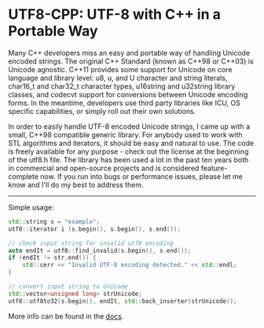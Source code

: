 # UTF8-CPP: UTF-8 with C++ in a Portable Way

Many C++ developers miss an easy and portable way of handling Unicode encoded strings. The original C++ Standard (known as C++98 or C++03) is Unicode agnostic. C++11 provides some support for Unicode on core language and library level: u8, u, and U character and string literals, char16_t and char32_t character types, u16string and u32string library classes, and codecvt support for conversions between Unicode encoding forms. In the meantime, developers use third party libraries like ICU, OS specific capabilities, or simply roll out their own solutions.

In order to easily handle UTF-8 encoded Unicode strings, I came up with a small, C++98 compatible generic library. For anybody used to work with STL algorithms and iterators, it should be easy and natural to use. The code is freely available for any purpose - check out the license at the beginning of the utf8.h file. The library has been used a lot in the past ten years both in commercial and open-source projects and is considered feature-complete now. If you run into bugs or performance issues, please let me know and I'll do my best to address them.

----------

Simple usage:

``` c++
std::string s = "example";
utf8::iterator i (s.begin(), s.begin(), s.end());

// check input string for invalid utf8 encoding
auto endIt = utf8::find_invalid(s.begin(), s.end());
if (endIt != str.end()) {
    std::cerr << "Invalid UTF-8 encoding detected." << std::endl;
}

// convert input string to Unicode 
std::vector<unsigned long> strUnicode;
utf8::utf8to32(s.begin(), endIt, std::back_inserter(strUnicode));
```

More info can be found in the [docs][DOC].

[DOC]: https://github.com/nemtrif/utfcpp
